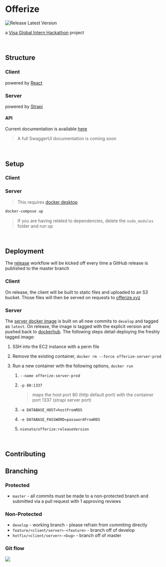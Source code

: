 # Offerize
![Release Latest Version](https://github.com/nionata/Offerize/workflows/Release%20Latest%20Version/badge.svg)

a [Visa Global Intern Hackathon](https://www.hackerearth.com/challenges/hackathon/visa-hackathon-2020/) project

<br/>

## Structure

### Client
powered by [React](https://reactjs.org/)

### Server
powered by [Strapi](https://strapi.io/)

#### API
Current documentation is available [here](https://documenter.getpostman.com/view/3570478/Szzn6wMY?version=latest)
> A full SwaggerUI documentation is coming soon

<br/>

## Setup
### Client
### Server
> This requires [docker desktop](https://www.docker.com/products/docker-desktop) 
``` bash
docker-compose up
```

> If you are having related to dependencies, delete the `node_modules` folder and run up

<br/>

## Deployment

The [release](/.github/workflows/release.yml) workflow will be kicked off every time a GitHub release is published to the master branch

### Client

On release, the client will be built to static files and uploaded to an S3 bucket. Those files will then be served on requests to [offerize.xyz](http://offerize.xyz)

### Server

The [server docker image](https://hub.docker.com/repository/docker/nionata/offerize) is built on all new commits to `develop` and tagged as `latest`. On release, the image is tagged with the explicit version and pushed back to [dockerhub](https://hub.docker.com/). The following steps detail deploying the freshly tagged image:

1. SSH into the EC2 instance with a perm file

2. Remove the existing container, `docker rm --force offerize-server-prod`

3. Run a new container with the following options, `docker run`

   1. `--name offerize-server-prod`

   2. `-p 80:1337` 

      > maps the host port 80 (http default port) with the container port 1337 (strapi server port)

   3. `-e DATABASE_HOST=hostFromRDS` 

   4. `-e DATABASE_PASSWORD=passwordFromRDS` 

   5. `nionata/offerize:releaseVersion`  

<br/>

## Contributing

## Branching

### Protected
- `master` - all commits must be made to a non-protected branch and submitted via a pull request with 1 approving reviews

### Non-Protected
- `develop` - working branch - please refrain from commiting directly
- `feature/<client/server>-<feature>` - branch off of develop
- `hotfix/<client/server>-<bug>` - branch off of master

### Git flow
![](https://camo.githubusercontent.com/7f2539ff6001fe7700853313e7cdb7fd4602e16a/68747470733a2f2f6e7669652e636f6d2f696d672f6769742d6d6f64656c4032782e706e67)
